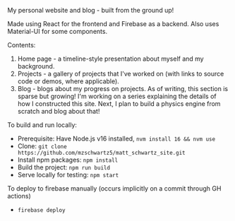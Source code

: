 My personal website and blog - built from the ground up!

Made using React for the frontend and Firebase as a backend. Also uses Material-UI for some components. 

Contents:
1. Home page - a timeline-style presentation about myself and my background.
2. Projects - a gallery of projects that I've worked on (with links to source code or demos, where applicable).
3. Blog - blogs about my progress on projects. As of writing, this section is sparse but growing! I'm working on a series explaining
the details of how I constructed this site. Next, I plan to build a physics engine from scratch and blog about that!

To build and run locally:
- Prerequisite: Have Node.js v16 installed, `nvm install 16 && nvm use`
- Clone: `git clone https://github.com/mzschwartz5/matt_schwartz_site.git`
- Install npm packages: `npm install`
- Build the project: `npm run build`
- Serve locally for testing: `npm start`

To deploy to firebase manually (occurs implicitly on a commit through GH actions)
- `firebase deploy`